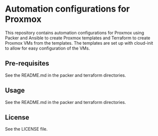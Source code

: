 # Automation configurations for Proxmox
This repository contains automation configurations for Proxmox using Packer and Ansible to create Proxmox templates and Terraform to create Proxmox VMs from the templates. The templates are set up with cloud-init to allow for easy configuration of the VMs.

## Pre-requisites

See the README.md in the packer and terraform directories.

## Usage

See the README.md in the packer and terraform directories.

## License

See the LICENSE file.